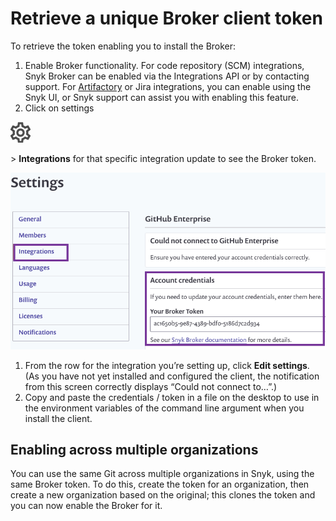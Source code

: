 # Retrieve a unique Broker client token

To retrieve the token enabling you to install the Broker:

1. Enable Broker functionality. For code repository \(SCM\) integrations, Snyk Broker can be enabled via the Integrations API or by contacting support. For [Artifactory](https://support.snyk.io/hc/en-us/articles/360007537418) or Jira integrations, you can enable using the Snyk UI, or Snyk support can assist you with enabling this feature.
2. Click on settings

![cog\_icon.png](../../.gitbook/assets/cog_icon.png)

&gt; **Integrations** for that specific integration update to see the Broker token.

![Integrations.png](../../.gitbook/assets/integrations.png)

1. From the row for the integration you’re setting up, click **Edit settings**. \(As you have not yet installed and configured the client, the notification from this screen correctly displays “Could not connect to…”.\)
2. Copy and paste the credentials / token in a file on the desktop to use in the environment variables of the command line argument when you install the client.

## Enabling across multiple organizations

You can use the same Git across multiple organizations in Snyk, using the same Broker token. To do this, create the token for an organization, then create a new organization based on the original; this clones the token and you can now enable the Broker for it.

